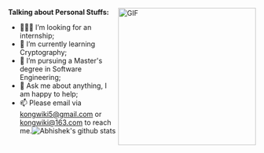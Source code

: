 <img align="right" alt="GIF" src="https://media.giphy.com/media/ES4Vcv8zWfIt2/giphy.gif" height="280" />**Talking about Personal Stuffs:**

- 👨🏽‍💻 I’m looking for an internship;
- 🌱 I’m currently learning Cryptography; 
- 💼 I’m pursuing a Master's degree in Software Engineering;
- 💬 Ask me about anything, I am happy to help;
- 📫 Please email via kongwiki5@gmail.com or kongwiki@163.com to reach me.![Abhishek's github stats](https://github-readme-stats.vercel.app/api?username=KongWiki&show_icons=true&hide_border=true)

